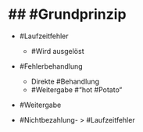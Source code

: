 # ## #Grundprinzip 

 - #Laufzeitfehler 

	 - #Wird ausgelöst 

 - #Fehlerbehandlung 

	 - Direkte #Behandlung 
	 - #Weitergabe 
 #“hot #Potato“ 

 - #Weitergabe 
 - #Nichtbezahlung- > #Laufzeitfehler 

